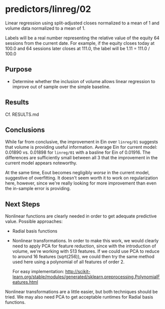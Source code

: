 predictors/linreg/02
===
Linear regression using split-adjusted closes normalized to a mean of 1
and volume data normalized to a mean of 1.

Labels will be a real number representing the relative value of the equity
64 sessions from the current date. For example, if the equity closes
today at 100.0 and 64 sessions later closes at 111.0, the label will be
1\.11 = 111.0 / 100.0

Purpose
---
- Determine whether the inclusion of volume allows linear regression
to improve out of sample over the simple baseline.

Results
--
Cf. RESULTS.md

Conclusions
--
While far from conclusive, the improvement in Ein over `linreg/01` suggests
that volume is providing useful information. Average Ein for current model:
0\.01890 vs. 0.01898 for `linreg/01` with a basline for Ein of 0.01916.
The differences are sufficiently small between all 3 that the improvement
in the current model appears noteworthy.

At the same time, Eout becomes negligibly *worse* in the current model,
suggestive of overfitting. It doesn't seem worth it to work on
regularization here, however, since we're really looking for more improvement
than even the in-sample error is providing.

Next Steps
--
Nonlinear functions are clearly needed in order to get adequate predictive
value. Possible approaches:

-   Radial basis functions
-   Nonlinear transformations. In order to make this work, we would clearly
    need to apply PCA for feature reduction, since with the introduction of
    volume, we're working with 513 features. If we could use PCA to reduce
    to around 16 features (sqrt(256)), we could then try the same method
    used here using a polynomial of all features of order 2.

    For easy implementation: 
    http://scikit-learn.org/stable/modules/generated/sklearn.preprocessing.PolynomialFeatures.html

Nonlinear transformations are a little easier, but both techniques should be tried.
We may also need PCA to get acceptable runtimes for Radial basis functions.
